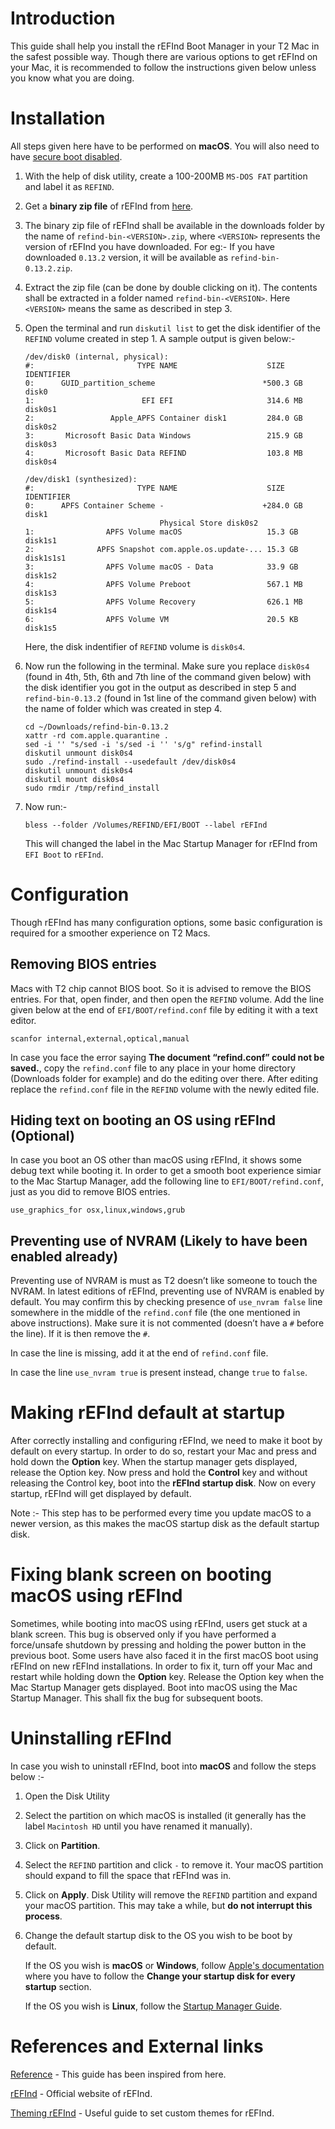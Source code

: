 # Introduction

This guide shall help you install the rEFInd Boot Manager in your T2 Mac in the safest possible way. Though there are various options to get rEFInd on your Mac, it is recommended to follow the instructions given below unless you know what you are doing.

# Installation

All steps given here have to be performed on **macOS**. You will also need to have [secure boot disabled](https://support.apple.com/en-us/HT208198).

1. With the help of disk utility, create a 100-200MB `MS-DOS FAT` partition and label it as `REFIND`.
2. Get a **binary zip file** of rEFInd from [here](https://www.rodsbooks.com/refind/getting.html).
3. The binary zip file of rEFInd shall be available in the downloads folder by the name of `refind-bin-<VERSION>.zip`, where `<VERSION>` represents the version of rEFInd you have downloaded. For eg:- If you have downloaded `0.13.2` version, it will be available as `refind-bin-0.13.2.zip`.
4. Extract the zip file (can be done by double clicking on it). The contents shall be extracted in a folder named `refind-bin-<VERSION>`. Here `<VERSION>` means the same as described in step 3.
5. Open the terminal and run `diskutil list` to get the disk identifier of the `REFIND` volume created in step 1. A sample output is given below:-

   ```plain
   /dev/disk0 (internal, physical):
   #:                       TYPE NAME                    SIZE       IDENTIFIER
   0:      GUID_partition_scheme                        *500.3 GB   disk0
   1:                        EFI ⁨EFI⁩                     314.6 MB   disk0s1
   2:                 Apple_APFS ⁨Container disk1⁩         284.0 GB   disk0s2
   3:       Microsoft Basic Data ⁨Windows⁩                 215.9 GB   disk0s3
   4:       Microsoft Basic Data ⁨REFIND⁩                  103.8 MB   disk0s4

   /dev/disk1 (synthesized):
   #:                       TYPE NAME                    SIZE       IDENTIFIER
   0:      APFS Container Scheme -                      +284.0 GB   disk1
                                 Physical Store disk0s2
   1:                APFS Volume ⁨macOS⁩                   15.3 GB    disk1s1
   2:              APFS Snapshot ⁨com.apple.os.update-...⁩ 15.3 GB    disk1s1s1
   3:                APFS Volume ⁨macOS - Data⁩            33.9 GB    disk1s2
   4:                APFS Volume ⁨Preboot⁩                 567.1 MB   disk1s3
   5:                APFS Volume ⁨Recovery⁩                626.1 MB   disk1s4
   6:                APFS Volume ⁨VM⁩                      20.5 KB    disk1s5
   ```
  
   Here, the disk indentifier of `REFIND` volume is `disk0s4`.
6. Now run the following in the terminal. Make sure you replace `disk0s4` (found in 4th, 5th, 6th and 7th line of the command given below) with the disk identifier you got in the output as described in step 5 and `refind-bin-0.13.2` (found in 1st line of the command given below) with the name of folder which was created in step 4.

   ```plain
   cd ~/Downloads/refind-bin-0.13.2
   xattr -rd com.apple.quarantine .
   sed -i '' "s/sed -i 's/sed -i '' 's/g" refind-install
   diskutil unmount disk0s4
   sudo ./refind-install --usedefault /dev/disk0s4
   diskutil unmount disk0s4
   diskutil mount disk0s4
   sudo rmdir /tmp/refind_install
   ```

7. Now run:-
  
   ```plain
   bless --folder /Volumes/REFIND/EFI/BOOT --label rEFInd
   ```
  
   This will changed the label in the Mac Startup Manager for rEFInd from `EFI Boot` to `rEFInd`.
  
# Configuration

Though rEFInd has many configuration options, some basic configuration is required for a smoother experience on T2 Macs.

## Removing BIOS entries

Macs with T2 chip cannot BIOS boot. So it is advised to remove the BIOS entries. For that, open finder, and then open the `REFIND` volume. Add the line given below at the end of `EFI/BOOT/refind.conf` file by editing it with a text editor.

```plain
scanfor internal,external,optical,manual
```

In case you face the error saying **The document “refind.conf” could not be saved.**, copy the `refind.conf` file to any place in your home directory (Downloads folder for example) and do the editing over there. After editing replace the `refind.conf` file in the `REFIND` volume with the newly edited file.

## Hiding text on booting an OS using rEFInd (Optional)

In case you boot an OS other than macOS using rEFInd, it shows some debug text while booting it. In order to get a smooth boot experience simiar to the Mac Startup Manager, add the following line to `EFI/BOOT/refind.conf`, just as you did to remove BIOS entries.

```plain
use_graphics_for osx,linux,windows,grub
```

## Preventing use of NVRAM (Likely to have been enabled already)

Preventing use of NVRAM is must as T2 doesn’t like someone to touch the NVRAM. In latest editions of rEFInd, preventing use of NVRAM is enabled by default. You may confirm this by checking presence of `use_nvram false` line somewhere in the middle of the `refind.conf` file (the one mentioned in above instructions). Make sure it is not commented (doesn’t have a `#` before the line). If it is then remove the `#`.

In case the line is missing, add it at the end of `refind.conf` file.

In case the line `use_nvram true` is present instead, change `true` to `false`.

# Making rEFInd default at startup

After correctly installing and configuring rEFInd, we need to make it boot by default on every startup. In order to do so, restart your Mac and press and hold down the **Option** key. When the startup manager gets displayed, release the Option key. Now press and hold the **Control** key and without releasing the Control key, boot into the **rEFInd startup disk**. Now on every startup, rEFInd will get displayed by default.

Note :- This step has to be performed every time you update macOS to a newer version, as this makes the macOS startup disk as the default startup disk.

# Fixing blank screen on booting macOS using rEFInd

Sometimes, while booting into macOS using rEFInd, users get stuck at a blank screen. This bug is observed only if you have performed a force/unsafe shutdown by pressing and holding the power button in the previous boot. Some users have also faced it in the first macOS boot using rEFInd on new rEFInd installations. In order to fix it, turn off your Mac and restart while holding down the **Option** key. Release the Option key when the Mac Startup Manager gets displayed. Boot into macOS using the Mac Startup Manager. This shall fix the bug for subsequent boots.

# Uninstalling rEFInd

In case you wish to uninstall rEFInd, boot into **macOS** and follow the steps below :-

1. Open the Disk Utility
2. Select the partition on which macOS is installed (it generally has the label `Macintosh HD` until you have renamed it manually).
3. Click on **Partition**.
4. Select the `REFIND` partition and click `-` to remove it. Your macOS partition should expand to fill the space that rEFInd was in.
5. Click on **Apply**. Disk Utility will remove the `REFIND` partition and expand your macOS partition. This may take a while, but **do not interrupt this process**.
6. Change the default startup disk to the OS you wish to be boot by default.
  
   If the OS you wish is **macOS** or **Windows**, follow [Apple's documentation](https://support.apple.com/en-in/guide/mac-help/mchlp1034/mac) where you have to follow the **Change your startup disk for every startup** section.
  
   If the OS you wish is **Linux**, follow the [Startup Manager Guide](https://wiki.t2linux.org/guides/startup-manager/#setting-linux-startup-disk-as-the-default-startup-disk).
  
# References and External links

[Reference](https://apple.stackexchange.com/questions/402289/refind-installation-wont-boot-due-to-t2-security-despite-t2-security-being-dis) - This guide has been inspired from here.

[rEFInd](https://www.rodsbooks.com/refind/) - Official website of rEFInd.

[Theming rEFInd](https://www.rodsbooks.com/refind/themes.html) - Useful guide to set custom themes for rEFInd.
